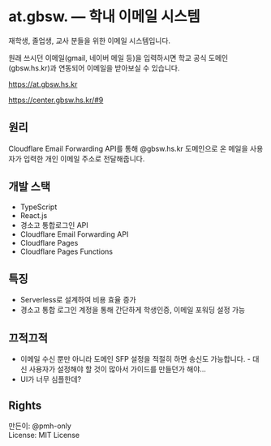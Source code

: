 # at.gbsw. — 학내 이메일 시스템
재학생, 졸업생, 교사 분들을 위한 이메일 시스템입니다.

원래 쓰시던 이메일(gmail, 네이버 메일 등)을 입력하시면 학교 공식 도메인 (gbsw.hs.kr)과 연동되어 이메일을 받아보실 수 있습니다.

https://at.gbsw.hs.kr

https://center.gbsw.hs.kr/#9

## 원리
Cloudflare Email Forwarding API를 통해 @gbsw.hs.kr 도메인으로 온 메일을 사용자가 입력한 개인 이메일 주소로 전달해줍니다.

## 개발 스택
* TypeScript
* React.js
* 경소고 통합로그인 API
* Cloudflare Email Forwarding API
* Cloudflare Pages
* Cloudflare Pages Functions

## 특징
* Serverless로 설계하여 비용 효율 증가
* 경소고 통합 로그인 계정을 통해 간단하게 학생인증, 이메일 포워딩 설정 가능

## 끄적끄적
* 이메일 수신 뿐만 아니라 도메인 SFP 설정을 적절히 하면 송신도 가능합니다. - 대신 사용자가 설정해야 할 것이 많아서 가이드를 만들던가 해야...
* UI가 너무 심플한데?

## Rights
만든이: @pmh-only\
License: MIT License
